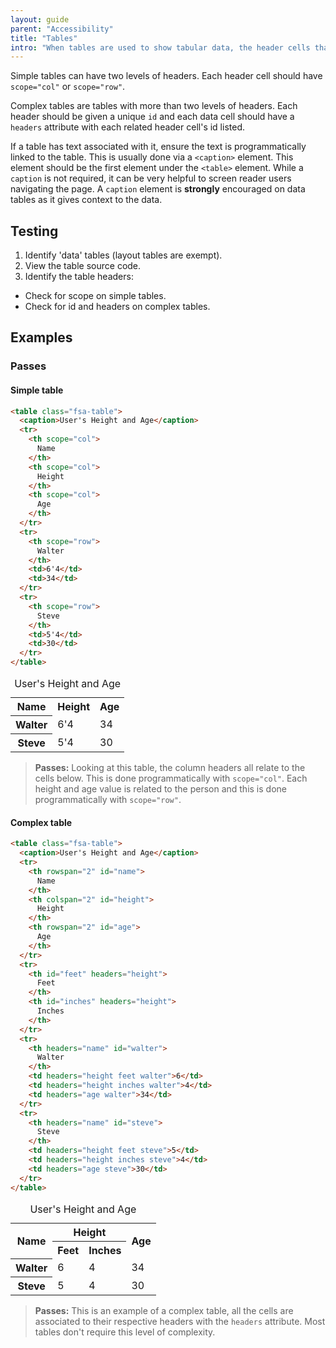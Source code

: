 ```yaml
---
layout: guide
parent: "Accessibility"
title: "Tables"
intro: "When tables are used to show tabular data, the header cells that relate to the data cells need to be programmatically linked. This makes table navigation for screen readers less painful."
---
```


Simple tables can have two levels of headers. Each header cell should have `scope="col"` or `scope="row"`.

Complex tables are tables with more than two levels of headers. Each header should be given a unique `id` and each data cell should have a `headers` attribute with each related header cell's id listed.

If a table has text associated with it, ensure the text is programmatically linked to the table. This is usually done via a `<caption>` element. This element should be the first element under the `<table>` element. While a `caption` is not required, it can be very helpful to screen reader users navigating the page. A `caption` element is **strongly** encouraged on data tables as it gives context to the data.

## Testing

1. Identify 'data' tables (layout tables are exempt).
2. View the table source code.
3. Identify the table headers:
  * Check for scope on simple tables.
  * Check for id and headers on complex tables.

## Examples

### Passes

#### Simple table

```html
<table class="fsa-table">
  <caption>User's Height and Age</caption>
  <tr>
    <th scope="col">
      Name
    </th>
    <th scope="col">
      Height
    </th>
    <th scope="col">
      Age
    </th>
  </tr>
  <tr>
    <th scope="row">
      Walter
    </th>
    <td>6'4</td>
    <td>34</td>
  </tr>
  <tr>
    <th scope="row">
      Steve
    </th>
    <td>5'4</td>
    <td>30</td>
  </tr>
</table>
```
<div class="ds-preview">
  <table class="fsa-table">
    <caption>User's Height and Age</caption>
    <tr>
      <th scope="col">
        Name
      </th>
      <th scope="col">
        Height
      </th>
      <th scope="col">
        Age
      </th>
    </tr>
    <tr>
      <th scope="row">
        Walter
      </th>
      <td>6'4</td>
      <td>34</td>
    </tr>
    <tr>
      <th scope="row">
        Steve
      </th>
      <td>5'4</td>
      <td>30</td>
    </tr>
  </table>
</div>


> **Passes:** Looking at this table, the column headers all relate to the cells below. This is done programmatically with ```scope="col"```. Each height and age value is related to the person and this is done programmatically with ```scope="row"```.

#### Complex table

```html
<table class="fsa-table">
  <caption>User's Height and Age</caption>
  <tr>
    <th rowspan="2" id="name">
      Name
    </th>
    <th colspan="2" id="height">
      Height
    </th>
    <th rowspan="2" id="age">
      Age
    </th>
  </tr>
  <tr>
    <th id="feet" headers="height">
      Feet
    </th>
    <th id="inches" headers="height">
      Inches
    </th>
  </tr>
  <tr>
    <th headers="name" id="walter">
      Walter
    </th>
    <td headers="height feet walter">6</td>
    <td headers="height inches walter">4</td>
    <td headers="age walter">34</td>
  </tr>
  <tr>
    <th headers="name" id="steve">
      Steve
    </th>
    <td headers="height feet steve">5</td>
    <td headers="height inches steve">4</td>
    <td headers="age steve">30</td>
  </tr>
</table>
```
<div class="ds-preview">
  <table class="fsa-table">
    <caption>User's Height and Age</caption>
    <tr>
      <th rowspan="2" id="name">
        Name
      </th>
      <th colspan="2" id="height">
        Height
      </th>
      <th rowspan="2" id="age">
        Age
      </th>
    </tr>
    <tr>
      <th id="feet" headers="height">
        Feet
      </th>
      <th id="inches" headers="height">
        Inches
      </th>
    </tr>
    <tr>
      <th headers="name" id="walter">
        Walter
      </th>
      <td headers="height feet walter">6</td>
      <td headers="height inches walter">4</td>
      <td headers="age walter">34</td>
    </tr>
    <tr>
      <th headers="name" id="steve">
        Steve
      </th>
      <td headers="height feet steve">5</td>
      <td headers="height inches steve">4</td>
      <td headers="age steve">30</td>
    </tr>
  </table>
</div>

> **Passes:** This is an example of a complex table, all the cells are associated to their respective headers with the ```headers``` attribute. Most tables don't require this level of complexity.
